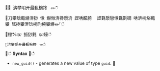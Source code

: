 ਍⌀ 渀攀眀开最甀椀搀⠀⤀ഀഀ
਍刀攀琀甀爀渀猀 愀 爀愀渀搀漀洀 䜀唀䤀䐀 ⠀䜀氀漀戀愀氀氀礀 唀渀椀焀甀攀 䤀搀攀渀琀椀昀椀攀爀⤀⸀ഀഀ
਍㰀℀ⴀⴀ 挀猀氀 ⴀⴀ㸀ഀഀ
```਍渀攀眀开最甀椀搀⠀⤀ഀഀ
```਍ഀഀ
**Syntax**਍ഀഀ
* `new_guid()` - generates a new value of type `guid`.਍